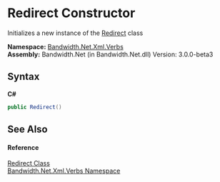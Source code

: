 ﻿# Redirect Constructor 
 

Initializes a new instance of the <a href ="T_Bandwidth_Net_Xml_Verbs_Redirect.md">Redirect</a> class

**Namespace:**&nbsp;<a href ="N_Bandwidth_Net_Xml_Verbs.md">Bandwidth.Net.Xml.Verbs</a><br />**Assembly:**&nbsp;Bandwidth.Net (in Bandwidth.Net.dll) Version: 3.0.0-beta3

## Syntax

**C#**<br />
``` C#
public Redirect()
```


## See Also


#### Reference
<a href ="T_Bandwidth_Net_Xml_Verbs_Redirect.md">Redirect Class</a><br /><a href ="N_Bandwidth_Net_Xml_Verbs.md">Bandwidth.Net.Xml.Verbs Namespace</a><br />